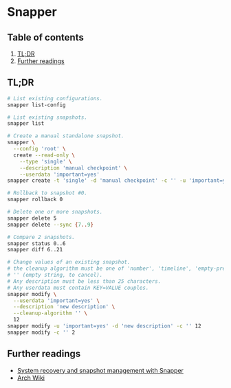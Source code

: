 # Snapper

## Table of contents <!-- omit in toc -->

1. [TL;DR](#tldr)
1. [Further readings](#further-readings)

## TL;DR

```sh
# List existing configurations.
snapper list-config

# List existing snapshots.
snapper list

# Create a manual standalone snapshot.
snapper \
  --config 'root' \
  create --read-only \
    --type 'single' \
    --description 'manual checkpoint' \
    --userdata 'important=yes'
snapper create -t 'single' -d 'manual checkpoint' -c '' -u 'important=yes'

# Rollback to snapshot #0.
snapper rollback 0

# Delete one or more snapshots.
snapper delete 5
snapper delete --sync {7..9}

# Compare 2 snapshots.
snapper status 0..6
snapper diff 6..21

# Change values of an existing snapshot.
# the cleanup algorithm must be one of 'number', 'timeline', 'empty-pre-post' or
# '' (empty string, to cancel).
# Any description must be less than 25 characters.
# Any userdata must contain KEY=VALUE couples.
snapper modify \
  --userdata 'important=yes' \
  --description 'new description' \
  --cleanup-algorithm '' \
  12
snapper modify -u 'important=yes' -d 'new description' -c '' 12
snapper modify -c '' 2
```

## Further readings

- [System recovery and snapshot management with Snapper]
- [Arch Wiki]

<!--
  References
  -->

<!-- Others -->
[arch wiki]: https://wiki.archlinux.org/title/snapper
[system recovery and snapshot management with snapper]: https://doc.opensuse.org/documentation/leap/archive/15.0/reference/html/book.opensuse.reference/cha.snapper.html
